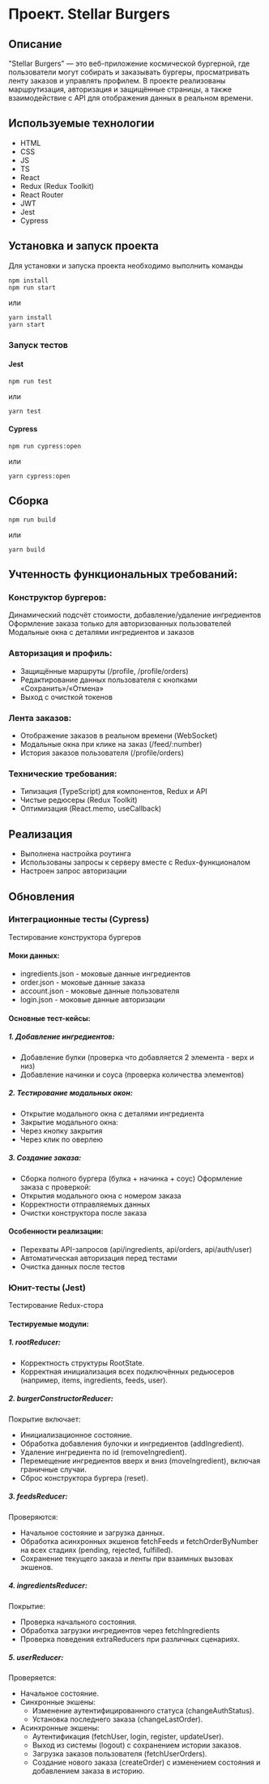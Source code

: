 # Проект. Stellar Burgers


## Описание
"Stellar Burgers" — это веб-приложение космической бургерной, где пользователи могут собирать и заказывать бургеры, просматривать ленту заказов и управлять профилем. В проекте реализованы маршрутизация, авторизация и защищённые страницы, а также взаимодействие с API для отображения данных в реальном времени.


## Используемые технологии

- HTML
- CSS
- JS
- TS
- React
- Redux (Redux Toolkit)
- React Router
- JWT
- Jest
- Cypress


## Установка и запуск проекта
Для установки и запуска проекта необходимо выполнить команды

```
npm install
npm run start
```

или

```
yarn install
yarn start
```

### Запуск тестов

#### Jest

```
npm run test
```

или

```
yarn test
```

#### Cypress

```
npm run cypress:open
```

или

```
yarn cypress:open
```


## Сборка

```
npm run build
```

или

```
yarn build
```


## Учтенность функциональных требований:
### Конструктор бургеров:
Динамический подсчёт стоимости, добавление/удаление ингредиентов
Оформление заказа только для авторизованных пользователей
Модальные окна с деталями ингредиентов и заказов

### Авторизация и профиль:
- Защищённые маршруты (/profile, /profile/orders)
- Редактирование данных пользователя с кнопками «Сохранить»/«Отмена»
- Выход с очисткой токенов

### Лента заказов:
- Отображение заказов в реальном времени (WebSocket)
- Модальные окна при клике на заказ (/feed/:number)
- История заказов пользователя (/profile/orders)

### Технические требования:
- Типизация (TypeScript) для компонентов, Redux и API
- Чистые редюсеры (Redux Toolkit)
- Оптимизация (React.memo, useCallback)


## Реализация

- Выполнена настройка роутинга
- Использованы запросы к серверу вместе с Redux-функционалом
- Настроен запрос авторизации

## Обновления

### Интеграционные тесты (Cypress)

Тестирование конструктора бургеров

#### Моки данных:

- ingredients.json - моковые данные ингредиентов
- order.json - моковые данные заказа
- account.json - моковые данные пользователя
- login.json - моковые данные авторизации

#### Основные тест-кейсы:

##### 1. Добавление ингредиентов:
- Добавление булки (проверка что добавляется 2 элемента - верх и низ)
- Добавление начинки и соуса (проверка количества элементов)

##### 2. Тестирование модальных окон:
- Открытие модального окна с деталями ингредиента
- Закрытие модального окна:
- Через кнопку закрытия
- Через клик по оверлею

##### 3. Создание заказа:
- Сборка полного бургера (булка + начинка + соус)
Оформление заказа с проверкой:
- Открытия модального окна с номером заказа
- Корректности отправляемых данных
- Очистки конструктора после заказа

#### Особенности реализации:
- Перехваты API-запросов (api/ingredients, api/orders, api/auth/user)
- Автоматическая авторизация перед тестами
- Очистка данных после тестов

### Юнит-тесты (Jest)

Тестирование Redux-стора

####  Тестируемые модули:

##### 1. rootReducer:
- Корректность структуры RootState.
- Корректная инициализация всех подключённых редьюсеров (например, items, ingredients, feeds, user).

##### 2. burgerConstructorReducer:
Покрытие включает:
- Инициализационное состояние.
- Обработка добавления булочки и ингредиентов (addIngredient).
- Удаление ингредиента по id (removeIngredient).
- Перемещение ингредиентов вверх и вниз (moveIngredient), включая граничные случаи.
- Сброс конструктора бургера (reset).

##### 3. feedsReducer:
Проверяются:
- Начальное состояние и загрузка данных.
- Обработка асинхронных экшенов fetchFeeds и fetchOrderByNumber на всех стадиях (pending, rejected, fulfilled).
- Сохранение текущего заказа и ленты при взаимных вызовах экшенов.

##### 4. ingredientsReducer:
Покрытие:
- Проверка начального состояния.
- Обработка загрузки ингредиентов через fetchIngredients
- Проверка поведения extraReducers при различных сценариях.

##### 5. userReducer:
Проверяется:
- Начальное состояние.
- Синхронные экшены:
    - Изменение аутентифицированного статуса (changeAuthStatus).
    - Установка последнего заказа (changeLastOrder).
- Асинхронные экшены:
    - Аутентификация (fetchUser, login, register, updateUser).
    - Выход из системы (logout) с сохранением истории заказов.
    - Загрузка заказов пользователя (fetchUserOrders).
    - Создание нового заказа (createOrder) с изменением состояния и добавлением заказа в историю.
